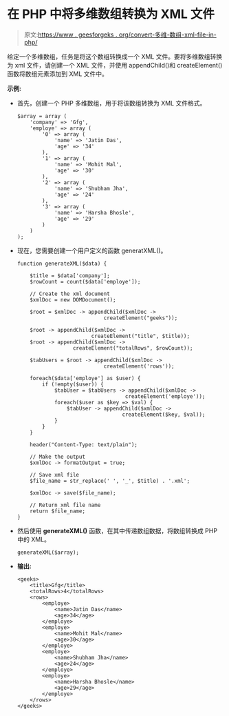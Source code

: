 # 在 PHP 中将多维数组转换为 XML 文件

> 原文:[https://www . geesforgeks . org/convert-多维-数组-xml-file-in-php/](https://www.geeksforgeeks.org/convert-multidimensional-array-to-xml-file-in-php/)

给定一个多维数组，任务是将这个数组转换成一个 XML 文件。要将多维数组转换为 xml 文件，请创建一个 XML 文件，并使用 appendChild()和 createElement()函数将数组元素添加到 XML 文件中。

**示例:**

*   首先，创建一个 PHP 多维数组，用于将该数组转换为 XML 文件格式。

    ```
    $array = array (
        'company' => 'Gfg',
        'employe' => array (
            '0' => array (
                'name' => 'Jatin Das',
                'age' => '34'
            ),
            '1' => array (
                'name' => 'Mohit Mal',
                'age' => '30'
            ),
            '2' => array (
                'name' => 'Shubham Jha',
                'age' => '24'
            ),
            '3' => array (
                'name' => 'Harsha Bhosle',
                'age' => '29'
            )
        )
    );
    ```

*   现在，您需要创建一个用户定义的函数 generatXML()。

    ```
    function generateXML($data) {

        $title = $data['company'];
        $rowCount = count($data['employe']);

        // Create the xml document
        $xmlDoc = new DOMDocument();

        $root = $xmlDoc -> appendChild($xmlDoc ->
                                createElement("geeks"));

        $root -> appendChild($xmlDoc -> 
                            createElement("title", $title));
        $root -> appendChild($xmlDoc -> 
                      createElement("totalRows", $rowCount));

        $tabUsers = $root -> appendChild($xmlDoc ->
                                createElement('rows'));

        foreach($data['employe'] as $user) {
            if (!empty($user)) {
                $tabUser = $tabUsers -> appendChild($xmlDoc -> 
                                       createElement('employe'));
                foreach($user as $key => $val) {
                    $tabUser -> appendChild($xmlDoc ->
                                      createElement($key, $val));
                }
            }
        }

        header("Content-Type: text/plain");

        // Make the output
        $xmlDoc -> formatOutput = true;

        // Save xml file
        $file_name = str_replace(' ', '_', $title) . '.xml';

        $xmlDoc -> save($file_name);

        // Return xml file name
        return $file_name;
    }
    ```

*   然后使用 **generateXML()** 函数，在其中传递数组数据，将数组转换成 PHP 中的 XML。

    ```
    generateXML($array);
    ```

*   **输出:**

    ```
    <geeks>
        <title>Gfg</title>
        <totalRows>4</totalRows>
        <rows>
            <employe>
                <name>Jatin Das</name>
                <age>34</age>
            </employe>
            <employe>
                <name>Mohit Mal</name>
                <age>30</age>
            </employe>
            <employe>
                <name>Shubham Jha</name>
                <age>24</age>
            </employe>
            <employe>
                <name>Harsha Bhosle</name>
                <age>29</age>
            </employe>
        </rows>
    </geeks>
    ```
